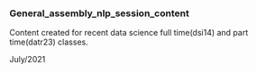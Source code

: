 ### General_assembly_nlp_session_content
Content created for recent data science full time(dsi14) and part time(datr23) classes.

July/2021
